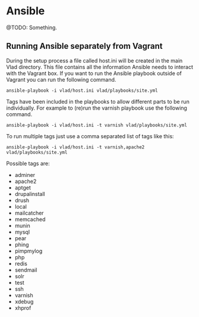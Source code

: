 # Ansible

@TODO: Something.

## Running Ansible separately from Vagrant

During the setup process a file called host.ini will be created in the main Vlad directory. This file contains all the information Ansible needs to interact with the Vagrant box. If you want to run the Ansible playbook outside of Vagrant you can run the following command.

    ansible-playbook -i vlad/host.ini vlad/playbooks/site.yml

Tags have been included in the playbooks to allow different parts to be run individually. For example to (re)run the varnish playbook use the following command.

    ansible-playbook -i vlad/host.ini -t varnish vlad/playbooks/site.yml

To run multiple tags just use a comma separated list of tags like this:

    ansible-playbook -i vlad/host.ini -t varnish,apache2 vlad/playbooks/site.yml

Possible tags are:

- adminer
- apache2
- aptget
- drupalinstall
- drush
- local
- mailcatcher
- memcached
- munin
- mysql
- pear
- phing
- pimpmylog
- php
- redis
- sendmail
- solr
- test
- ssh
- varnish
- xdebug
- xhprof
